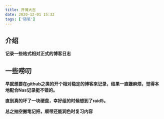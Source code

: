 ```yaml
---
title: 开博大吉
date: 2020-12-01 15:32
tags: ['随笔']
---
```



## 介绍

**记录一些格式相对正式的博客日志**



## 一些唠叨

**早就想要在github之类的开个相对稳定的博客来记录，结果一直嫌麻烦，觉得本地配合Nas记录挺不错的。**

**直到真的坏了一块硬盘，幸好组的时候想到了raid5。**

**总之抽空搬笔记把，顺带还能润色时复习内容**
